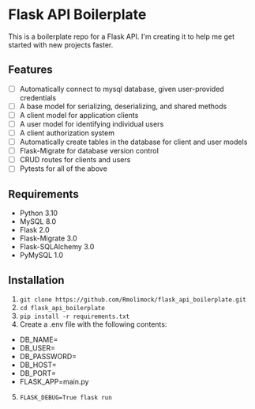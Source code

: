 # Flask API Boilerplate
This is a boilerplate repo for a Flask API. I'm creating it to help me get started with new projects faster.

## Features
- [ ] Automatically connect to mysql database, given user-provided credentials
- [ ] A base model for serializing, deserializing, and shared methods
- [ ] A client model for application clients
- [ ] A user model for identifying individual users
- [ ] A client authorization system
- [ ] Automatically create tables in the database for client and user models
- [ ] Flask-Migrate for database version control
- [ ] CRUD routes for clients and users
- [ ] Pytests for all of the above

## Requirements
- Python 3.10
- MySQL 8.0
- Flask 2.0
- Flask-Migrate 3.0
- Flask-SQLAlchemy 3.0
- PyMySQL 1.0

## Installation
1. `git clone https://github.com/Rmolimock/flask_api_boilerplate.git`
2. `cd flask_api_boilerplate`
3. `pip install -r requirements.txt`
4. Create a .env file with the following contents:
- DB_NAME=
- DB_USER=
- DB_PASSWORD=
- DB_HOST=
- DB_PORT=
- FLASK_APP=main.py
5. `FLASK_DEBUG=True flask run`
